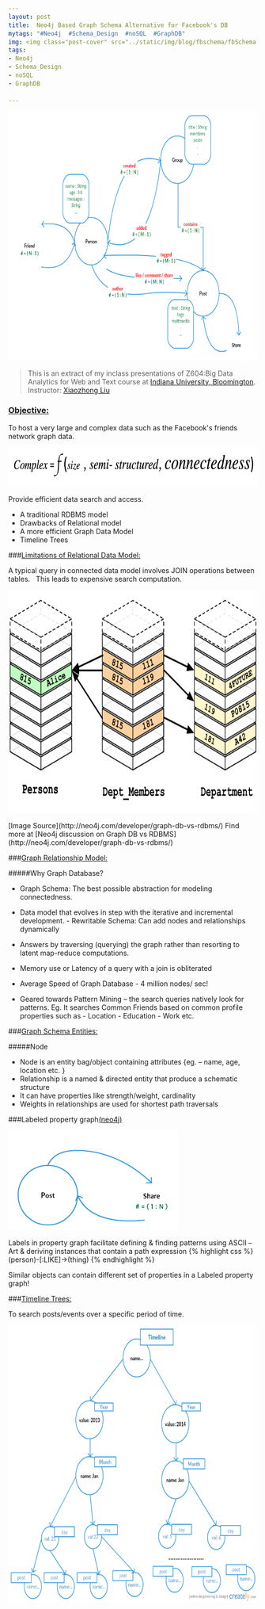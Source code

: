 ```yaml
---
layout: post
title:  Neo4j Based Graph Schema Alternative for Facebook's DB
mytags: "#Neo4j  #Schema_Design  #noSQL  #GraphDB"
img: <img class="post-cover" src="../static/img/blog/fbschema/fbSchema.png" border="5" alt="Responsive image">
tags:
- Neo4j
- Schema_Design
- noSQL
- GraphDB

---
```


<p><img src="../static/img/blog/fbschema/main.png" alt="Test Image" style="width:704px;height:503px;"/></p>

> This is an extract of my inclass presentations of Z604:Big Data Analytics for Web and Text course at [Indiana University, Bloomington](https://www.indiana.edu). Instructor: [Xiaozhong Liu](https://www.ils.indiana.edu/people/profile.html?profile_id=100)

<div class="divider"></div>

### [Objective:]()

To host a very large and complex data such as the Facebook's friends network graph data. 
<p><img src="../static/img/blog/fbschema/complex.png" alt="Test Image" style="width:704px;height:79px;"/></p>
Provide efficient data search and access. 

+ A traditional RDBMS model
+ Drawbacks of Relational model
+ A more efficient Graph Data Model
+ Timeline Trees

<div class="divider"></div>

###[Limitations of Relational Data Model:]()

A typical query in connected data model involves JOIN operations between tables.    
This leads to expensive search computation.
<p><img src="../static/img/blog/fbschema/limit.png" alt="Test Image" style="width:704px;height:450px;"/></p>
[Image Source](http://neo4j.com/developer/graph-db-vs-rdbms/)
Find more at [Neo4j discussion on Graph DB vs RDBMS](http://neo4j.com/developer/graph-db-vs-rdbms/)
 
<div class="divider"></div>

###[Graph Relationship Model:]()

#####Why Graph Database?
+ Graph Schema: The best possible abstraction for modeling connectedness.
+ Data model that evolves in step with the iterative and incremental development.
          - Rewritable Schema: Can add nodes and relationships dynamically
                                                 
+ Answers by traversing (querying) the graph rather than resorting to latent map-reduce computations.
+ Memory use or Latency of a query with a join is obliterated 
+ Average Speed of Graph Database
          - 4 million nodes/ sec! 
+ Geared towards Pattern Mining – the search queries natively look for patterns.
  Eg. It searches Common Friends based on common profile properties such as
                            - Location
                            - Education
                            - Work etc. 

<div class="divider"></div>

###[Graph Schema Entities:]()

#####Node 
+ Node is an entity bag/object containing attributes 
               {eg. – name, age, location etc. }
+ Relationship is a named & directed entity that produce a schematic structure
+ It can have properties like strength/weight, cardinality 
+ Weights in relationships are used for shortest path traversals 
 
<div class="divider"></div>

###Labeled property graph[(neo4j)]()

<p><img src="../static/img/blog/fbschema/share copy.png" alt="Test Image" style="width:345px;height:201px;"/></p>
Labels in property graph facilitate defining & finding patterns using ASCII –Art & deriving instances that contain a path expression
             {% highlight css %}   (person)-[:LIKE]->(thing) {% endhighlight %}

Similar objects can contain different set of properties in a Labeled property graph!

<div class="divider"></div>

###[Timeline Trees:]()

To search posts/events over a specific period of time.
<p><img src="../static/img/blog/fbschema/template.png" alt="Test Image" style="width:704px;height:560px;"/></p>

